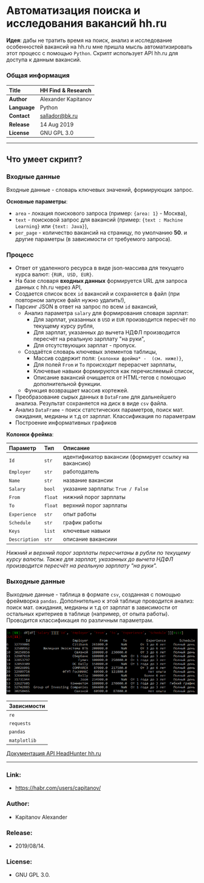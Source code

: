 # Автоматизация поиска и исследования вакансий hh.ru

**Идея**: дабы не тратить время на поиск, анализ и исследование особенностей вакансий на hh.ru мне пришла мысль автоматизировать этот процесс с помощью `Python`.  Скрипт использует API hh.ru для доступа к данным вакансий.

### Общая информация

| **Title**     | HH Find & Research    |
| :-- | :-- |
| **Author**    | Alexander Kapitanov   |
| **Language**  | Python                |
| **Contact**   | sallador@bk.ru        |
| **Release**   | 14 Aug 2019           |
| **License**   | GNU GPL 3.0           |

____

## Что умеет скрипт?
### Входные данные
Входные данные - словарь ключевых значений, формирующих запрос.

**Основные параметры**:  
- `area` - локация поискового запроса (пример: `{area: 1}` - Москва),
- `text` - поисковой запрос для вакансий (пример: `{text : Machine Learning}` или `{text: Java}`),
- `per_page` - количество вакансий на страницу, по умолчанию **50**.
и другие параметры (в зависимости от требуемого запроса).

### Процесс
- Ответ от удаленного ресурса в виде json-массива для текущего курса валют: `{RUR, USD, EUR}`.
- На базе словаря **входных данных** формируется URL для запроса данных с hh.ru через API,
- Создается список всех `id` вакансий и сохраняется в файл (при повторном запуске файл нужно удалить!),
- Парсинг JSON в ответ на запрос по всем `id` вакансий, 
    - Анализ параметра `salary` для формирования словаря зарплат:
        - Для зарплат, указанных в `USD` и `EUR` производится пересчёт по текущему курсу рубля,
        - Для зарплат, указанных до вычета НДФЛ производится пересчёт на реальную зарплату "на руки",
        - Для отсутствующих зарплат - пропуск.
    - Создаётся словарь ключевых элементов таблицы, 
        - Массив содержит поля: `{колонки фрейма* -  (см. ниже)}`,
        - Для полей `From` и `To` происходит перерасчет зарплаты,
        - Ключевые навыки формируются как перечисляемый список, 
        - Описание вакансий очищается от HTML-тегов с помощью дополнительной функции.
    - Функция возвращает массив кортежей.
- Преобразование сырых данных в `DataFrame` для дальнейшего анализа. Результат сохраняется на диск в виде `csv` файла.
- Анализ `DataFrame` - поиск статстических параметров, поиск мат. ожидания, медианы и т.д от зарплат. Классификация по параметрам
- Построение информативных графиков

**Колонки фрейма**:

| Параметр | Тип | Описание    |
| :-- | :-- | :-- |
| `Id`           | `str`    | идентификатор вакансии (формирует ссылку на вакансию) |
| `Employer`     | `str`    | работодатель |
| `Name`         | `str`    | название вакансии |
| `Salary`       | `bool`   | указание зарплаты: `True / False` |
| `From`         | `float`  | нижний порог зарплаты |
| `To`           | `float`  | верхний порог зарплаты |
| `Experience`   | `str`    | опыт работы |
| `Schedule`     | `str`    | график работы |
| `Keys`         | `list`   | ключевые навыки |
| `Description`  | `str`    | описание вакансиии | 

*Нижний и верхний порог зарплаты пересчитаны в рубли по текущему курсу валюты. Также для зарплат, указанных до вычета НДФЛ производится пересчёт на реальную зарплату "на руки".*

### Выходные данные
Выходные данные - таблица в формате `csv`, созданная с помощью фреймворка `pandas`. Дополнительно к этой таблице проводится анализ: поиск мат. ожидания, медианы и т.д от зарплат в зависимости от остальных критериев в таблице (например, от опыта работы). Проводится классификация по различным параметрам.

![Example Data Frame](img/prev_table.png "Example Data Frame")

| **Зависимости** |
| :-- |
| `re`           |
| `requests`     |
| `pandas`       |
| `matplotlib`   |

[Документация API HeadHunter hh.ru](https://github.com/hhru/api "Head-Hunter API documentation")
____

### Link:
  * https://habr.com/users/capitanov/

### Author:
  * Kapitanov Alexander

### Release:
  * 2019/08/14.

### License:
  * GNU GPL 3.0.
